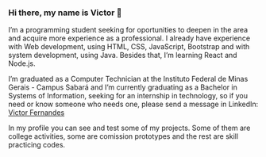 ### Hi there, my name is Victor 👋
I’m a programming student seeking for oportunities to deepen in the area and acquire more experience as a professional. I already have experience with Web development, using HTML, CSS, JavaScript, Bootstrap and with system development, using Java. Besides that, I’m learning React and Node.js.

I’m graduated as a Computer Technician at the Instituto Federal de Minas Gerais - Campus Sabará and I’m currently graduating as a Bachelor in Systems of Information, seeking for an internship in technology, so if you need or know someone who needs one, please send a message in LinkedIn:
<a class="badge-base__link LI-simple-link" href="https://br.linkedin.com/in/victor-fernandes-9286a8238?trk=profile-badge">Victor Fernandes</a>

In my profile you can see and test some of my projects. Some of them are college activities, some are comission prototypes and the rest are skill practicing codes.
